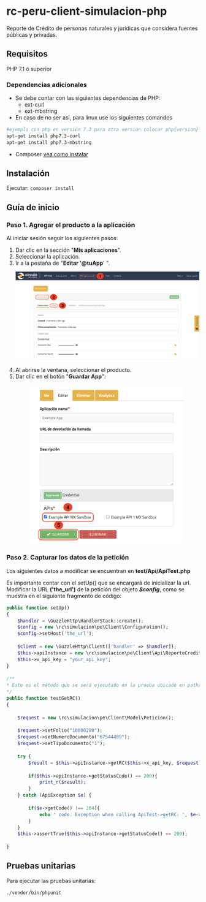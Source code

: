 # rc-peru-client-simulacion-php

Reporte de Crédito de personas naturales y jurídicas que considera fuentes públicas y privadas.


## Requisitos

PHP 7.1 ó superior

### Dependencias adicionales

- Se debe contar con las siguientes dependencias de PHP:
  - ext-curl
  - ext-mbstring
- En caso de no ser así, para linux use los siguientes comandos

```sh
#ejemplo con php en versión 7.3 para otra versión colocar php{version}-curl
apt-get install php7.3-curl
apt-get install php7.3-mbstring
```

- Composer [vea como instalar][1]

## Instalación

Ejecutar: `composer install`

## Guía de inicio

### Paso 1. Agregar el producto a la aplicación

Al iniciar sesión seguir los siguientes pasos:

1.  Dar clic en la sección "**Mis aplicaciones**".
2.  Seleccionar la aplicación.
3.  Ir a la pestaña de "**Editar '@tuApp**' ".
    <p align="center">
      <img src="https://github.com/APIHub-CdC/imagenes-cdc/blob/master/edit_applications.jpg" width="900">
    </p>
4.  Al abrirse la ventana, seleccionar el producto.
5.  Dar clic en el botón "**Guardar App**":
    <p align="center">
      <img src="https://github.com/APIHub-CdC/imagenes-cdc/blob/master/selected_product.jpg" width="400">
    </p>

### Paso 2. Capturar los datos de la petición

Los siguientes datos a modificar se encuentran en **test/Api/ApiTest.php**

Es importante contar con el setUp() que se encargará de inicializar la url. Modificar la URL **('the_url')** de la petición del objeto **_\$config_**, como se muestra en el siguiente fragmento de código:

```php
public function setUp()
{
    $handler = \GuzzleHttp\HandlerStack::create();
    $config = new \rc\simulacion\pe\Client\Configuration();
    $config->setHost('the_url');

    $client = new \GuzzleHttp\Client(['handler' => $handler]);
    $this->apiInstance = new \rc\simulacion\pe\Client\Api\ReporteCreditoPeruSimulacionApi($client, $config);
    $this->x_api_key = "your_api_key";
} 

/**
* Este es el método que se será ejecutado en la prueba ubicado en path/to/repository/test/Api/ApiTest.php
*/
public function testGetRC()
{

    $request = new \rc\simulacion\pe\Client\Model\Peticion();

    $request->setFolio("10000200");
    $request->setNumeroDocumento("67544489");
    $request->setTipoDocumento("1");

    try {
        $result = $this->apiInstance->getRC($this->x_api_key, $request);
        
        if($this->apiInstance->getStatusCode() == 200){
            print_r($result);
        }
    } catch (ApiException $e) {

        if($e->getCode() !== 204){
            echo ' code. Exception when calling ApiTest->getRC: ', $e->getResponseBody(), PHP_EOL;
        }
    }
    $this->assertTrue($this->apiInstance->getStatusCode() == 200);

}
```

## Pruebas unitarias

Para ejecutar las pruebas unitarias:

```sh
./vendor/bin/phpunit
```

[1]: https://getcomposer.org/doc/00-intro.md#installation-linux-unix-macos
